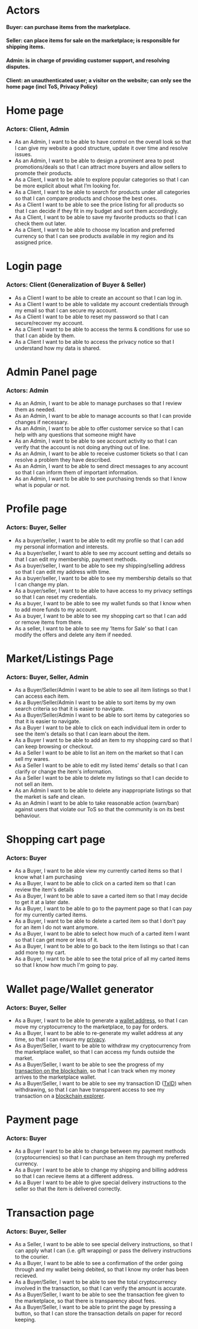 # Actors
#### Buyer: can purchase items from the marketplace.

#### Seller: can place items for sale on the marketplace; is responsible for shipping items.

#### Admin: is in charge of providing customer support, and resolving disputes.

#### Client: an unauthenticated user; a visitor on the website; can only see the home page (incl ToS, Privacy Policy)

# Home page
### Actors: Client, Admin
* As an Admin, I want to be able to have control on the overall look so that I can give my website a good structure, update it over time and resolve issues. 
* As an Admin, I want to be able to design a prominent area to post promotions/deals so that I can attract more buyers and allow sellers to promote their products.
* As a Client, I want to be able to explore popular categories so that I can be more explicit about what I’m looking for.
* As a Client, I want to be able to search for products under all categories so that I can compare products and choose the best ones.
* As a Client I want to be able to see the price listing for all products so that I can decide if they fit in my budget and sort them accordingly. 
* As a Client, I want to be able to save my favorite products so that I can check them out later.
* As a Client, I want to be able to choose my location and preferred currency so that I can see products available in my region and its assigned price.

# Login page
### Actors: Client (Generalization of Buyer & Seller)
* As a Client I want to be able to create an account so that I can log in.
* As a Client I want to be able to validate my account credentials through my email so that I can secure my account.
* As a Client I want to be able to reset my password so that I can secure/recover my account.
* As a Client I want to be able to access the terms & conditions for use so that I can abide by them.
* As a Client I want to be able to access the privacy notice so that I understand how my data is shared.

# Admin Panel page
### Actors: Admin
* As an Admin, I want to be able to manage purchases so that I review them as needed.
* As an Admin, I want to be able to manage accounts so that I can provide changes if necessary.
* As an Admin, I want to be able to offer customer service so that I can help with any questions that someone might have
* As an Admin, I want to be able to see account activity so that I can verify that the account is not doing anything out of line.
* As an Admin, I want to be able to receive customer tickets so that I can resolve a problem they have described.
* As an Admin, I want to be able to send direct messages to any account so that I can inform them of important information.
* As an Admin, I want to be able to see purchasing trends so that I know what is popular or not.

# Profile page
### Actors: Buyer, Seller
* As a buyer/seller, I want to be able to edit my profile so that I can add my personal information and interests. 
* As a buyer/seller, I want to able to see my account setting and details so that I can edit my membership, payment methods. 
* As a buyer/seller, I want to be able to see my shipping/selling address so that I can edit my address with time. 
* As a buyer/seller, I want to be able to see my membership details so that I can change my plan. 
* As a buyer/seller, I want to be able to have access to my privacy settings so that I can reset my credentials.
* As a buyer, I want to be able to see my wallet funds so that I know when to add more funds to my account. 
* As a buyer, I want to be able to see my shopping cart so that I can add or remove items from there. 
* As a seller, I want to be able to see my ‘Items for Sale’ so that I can modify the offers and delete any item if needed. 

# Market/Listings Page
### Actors: Buyer, Seller, Admin
* As a Buyer/Seller/Admin I want to be able to see all item listings so that I can access each item.
* As a Buyer/Seller/Admin I want to be able to sort items by my own search criteria so that it is easier to navigate.
* As a Buyer/Seller/Admin I want to be able to sort items by categories so that it is easier to navigate.
* As a Buyer I want to be able to click on each individual item in order to see the item's details so that I can learn about the item.
* As a Buyer I want to be able to add an item to my shopping card so that I can keep browsing or checkout.
* As a Seller I want to be able to list an item on the market so that I can sell my wares.
* As a Seller I want to be able to edit my listed items' details so that I can clarify or change the item's information.
* As a Seller I want to be able to delete my listings so that I can decide to not sell an item.
* As an Admin I want to be able to delete any inappropriate listings so that the market is safe and clean.
* As an Admin I want to be able to take reasonable action (warn/ban) against users that violate our ToS so that the community is on its best behaviour.

# Shopping cart page
### Actors: Buyer
* As a Buyer, I want to be able view my currently carted items so that I know what I am purchasing
* As a Buyer, I want to be able to click on a carted item so that I can review the item's details
* As a Buyer, I want to be able to save a carted item so that I may decide to get it at a later date.
* As a Buyer, I want to be able to go to the payment page so that I can pay for my currently carted items.
* As a Buyer, I want to be able to delete a carted item so that I don't pay for an item I do not want anymore.
* As a Buyer, I want to be able to select how much of a carted item I want so that I can get more or less of it.
* As a Buyer, I want to be able to go back to the item listings so that I can add more to my cart.
* As a Buyer, I want to be able to see the total price of all my carted items so that I know how much I'm going to pay.

# Wallet page/Wallet generator
### Actors: Buyer, Seller
* As a Buyer, I want to be able to generate a [wallet address](https://www.bitcoinforbeginners.io/cryptocurrency-guide/wallet-addresses-keys/), so that I can move my cryptocurrency to the marketplace, to pay for orders.
* As a Buyer, I want to be able to re-generate my wallet address at any time, so that I can ensure my [privacy](https://jtyun.medium.com/one-societal-benefit-of-anonymous-blockchain-wallet-addresses-f4f12b929974).
* As a Buyer/Seller, I want to be able to withdraw my cryptocurrency from the marketplace wallet, so that I can access my funds outside the market.
* As a Buyer/Seller, I want to be able to see the progress of my [transaction on the blockchain](https://payspacemagazine.com/cryptocurrency/how-to-track-a-bitcoin-transaction/), so that I can track when my money arrives to the marketplace wallet.
* As a Buyer/Seller, I want to be able to see my transaction ID ([TxID](https://www.binance.com/en/support/faq/2c325e53daf04442adbaf8f6ba052f71)) when withdrawing, so that I can have transparent access to see my transaction on a [blockchain explorer](https://coinsutra.com/blockchain-explorer/).

# Payment page
### Actors: Buyer
* As a Buyer I want to be able to change between my payment methods (cryptocurrencies) so that I can purchase an item through my preferred currency.
* As a Buyer I want to be able to change my shipping and billing address so that I can recieve items at a different address.
* As a Buyer I want to be able to give special delivery instructions to the seller so that the item is delivered correctly.

# Transaction page
### Actors: Buyer, Seller
* As a Seller, I want to be able to see special delivery instructions, so that I can apply what I can (i.e. gift wrapping) or pass the delivery instructions to the courier.
* As a Buyer, I want to be able to see a confirmation of the order going through and my wallet being debited, so that I know my order has been recieved.
* As a Buyer/Seller, I want to be able to see the total cryptocurrency involved in the transaction, so that I can verify the amount is accurate.
* As a Buyer/Seller, I want to be able to see the transaction fee given to the marketplace, so that there is transparency about fees.
* As a Buyer/Seller, I want to be able to print the page by pressing a button, so that I can store the transaction details on paper for record keeping.
